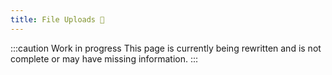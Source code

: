 ```yaml
---
title: File Uploads 🚧
---
```


:::caution Work in progress
This page is currently being rewritten and is not complete or may have missing information.
:::
